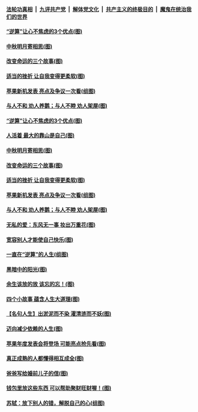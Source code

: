 ####  [法轮功真相](../../../../basic/blob/master/README.md?t=09120400) &nbsp;|&nbsp; [九评共产党](../../../../9ping.md/blob/master/README.md?t=09120400) &nbsp;|&nbsp; [解体党文化](../../../../jtdwh.md/blob/master/README.md?t=09120400)  &nbsp;|&nbsp; [共产主义的终极目的](../../../../gczydzjmd.md/blob/master/README.md?t=09120400) &nbsp;|&nbsp; [魔鬼在统治我们的世界](../../../../mgztzwmdsj.md/blob/master/README.md?t=09120400) 

#### [“逆算”让心不焦虑的3个优点(图)](../pages/p8/907070.md?t=09120400) 

#### [中秋明月寄相思(图)](../pages/p8/906932.md?t=09120400) 

#### [改变命运的三个故事(图)](../pages/p8/906257.md?t=09120400) 

#### [适当的挫折 让自我变得更柔软(图)](../pages/p8/906984.md?t=09120400) 

#### [苹果新机发表 亮点及争议一次看(组图)](../pages/p8/906967.md?t=09120400) 

#### [与人不和 劝人养鹅；与人不睦 劝人架屋(图)](../pages/p8/906905.md?t=09120400) 

#### [“逆算”让心不焦虑的3个优点(图)](../pages/p8/907070.md?t=09120400) 

#### [人活着 最大的靠山是自己(图)](../pages/p8/906329.md?t=09120400) 

#### [中秋明月寄相思(图)](../pages/p8/906932.md?t=09120400) 

#### [改变命运的三个故事(图)](../pages/p8/906257.md?t=09120400) 

#### [适当的挫折 让自我变得更柔软(图)](../pages/p8/906984.md?t=09120400) 

#### [苹果新机发表 亮点及争议一次看(组图)](../pages/p8/906967.md?t=09120400) 

#### [与人不和 劝人养鹅；与人不睦 劝人架屋(图)](../pages/p8/906905.md?t=09120400) 

#### [无私的爱：东风无一事 妆出万重花(图)](../pages/p8/906862.md?t=09120400) 

#### [宽容别人才能使自己快乐(图)](../pages/p8/906553.md?t=09120400) 

#### [一直在“逆算”的人生(组图)](../pages/p8/906796.md?t=09120400) 

#### [黑暗中的阳光(图)](../pages/p8/904616.md?t=09120400) 

#### [余生该放的放 该忘的忘！(图)](../pages/p8/906090.md?t=09120400) 

#### [四个小故事 蕴含人生大道理(图)](../pages/p8/906252.md?t=09120400) 

#### [【名句人生】出淤泥而不染 濯清涟而不妖(图)](../pages/p8/906444.md?t=09120400) 

#### [迈向减少依赖的人生(图)](../pages/p8/906794.md?t=09120400) 

#### [苹果年度发表会将登场 可能亮点抢先看(图)](../pages/p8/906649.md?t=09120400) 

#### [真正成熟的人都懂得相互成全(图)](../pages/p8/906442.md?t=09120400) 

#### [爸爸写给婚前儿子的信(图)](../pages/p8/905680.md?t=09120400) 

#### [钱包里放这些东西 可以帮助聚财旺财喔！(图)](../pages/p8/906544.md?t=09120400) 

#### [苏轼：放下别人的错，解脱自己的心(组图)](../pages/p8/906304.md?t=09120400) 

